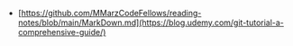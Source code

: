 




- [https://github.com/MMarzCodeFellows/reading-notes/blob/main/MarkDown.md](https://blog.udemy.com/git-tutorial-a-comprehensive-guide/)
